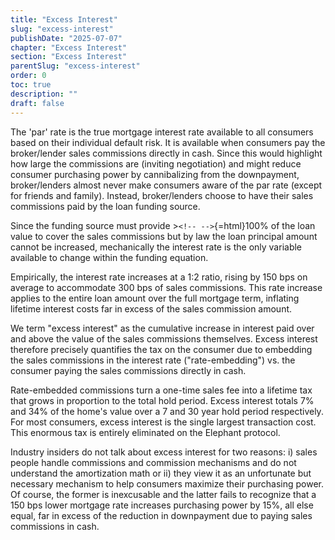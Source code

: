 ```yaml
---
title: "Excess Interest"
slug: "excess-interest"
publishDate: "2025-07-07"
chapter: "Excess Interest"
section: "Excess Interest"
parentSlug: "excess-interest"
order: 0
toc: true
description: ""
draft: false
---
```


The 'par' rate is the true mortgage interest rate available to all consumers based on their individual default risk. It is available when consumers pay the broker/lender sales commissions directly in cash. Since this would highlight how large the commissions are (inviting negotiation) and might reduce consumer purchasing power by cannibalizing from the downpayment, broker/lenders almost never make consumers aware of the par rate (except for friends and family). Instead, broker/lenders choose to have their sales commissions paid by the loan funding source.

Since the funding source must provide $>$`<!-- -->`{=html}100% of the loan value to cover the sales commissions but by law the loan principal amount cannot be increased, mechanically the interest rate is the only variable available to change within the funding equation.

Empirically, the interest rate increases at a 1:2 ratio, rising by 150 bps on average to accommodate 300 bps of sales commissions. This rate increase applies to the entire loan amount over the full mortgage term, inflating lifetime interest costs far in excess of the sales commission amount.

We term "excess interest" as the cumulative increase in interest paid over and above the value of the sales commissions themselves. Excess interest therefore precisely quantifies the tax on the consumer due to embedding the sales commissions in the interest rate ("rate-embedding") vs. the consumer paying the sales commissions directly in cash.

Rate-embedded commissions turn a one-time sales fee into a lifetime tax that grows in proportion to the total hold period. Excess interest totals 7% and 34% of the home's value over a 7 and 30 year hold period respectively. For most consumers, excess interest is the single largest transaction cost. This enormous tax is entirely eliminated on the Elephant protocol.

Industry insiders do not talk about excess interest for two reasons: i) sales people handle commissions and commission mechanisms and do not understand the amortization math or ii) they view it as an unfortunate but necessary mechanism to help consumers maximize their purchasing power. Of course, the former is inexcusable and the latter fails to recognize that a 150 bps lower mortgage rate increases purchasing power by 15%, all else equal, far in excess of the reduction in downpayment due to paying sales commissions in cash.
